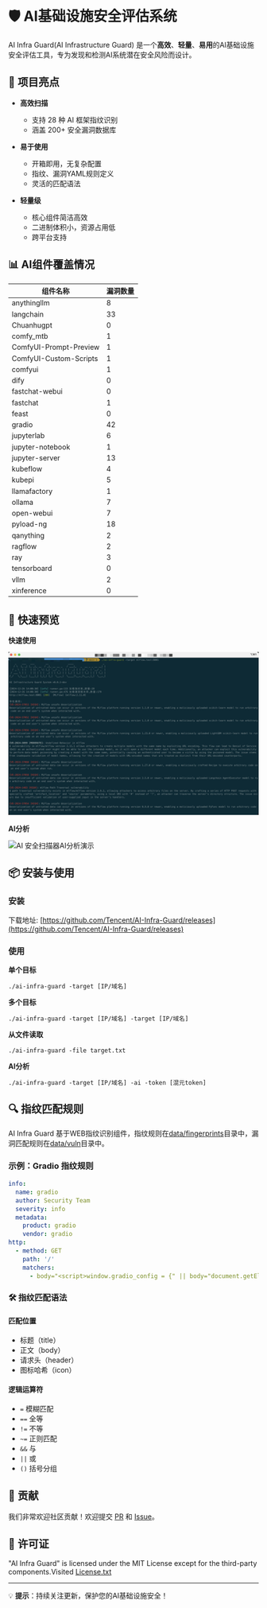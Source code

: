 # 🛡️ AI基础设施安全评估系统
AI Infra Guard(AI Infrastructure Guard) 是一个**高效**、**轻量**、**易用**的AI基础设施安全评估工具，专为发现和检测AI系统潜在安全风险而设计。

## 🚀 项目亮点
* **高效扫描**
    * 支持 28 种 AI 框架指纹识别
    * 涵盖 200+ 安全漏洞数据库

* **易于使用**
    * 开箱即用，无复杂配置
    * 指纹、漏洞YAML规则定义
    * 灵活的匹配语法

* **轻量级**
    * 核心组件简洁高效
    * 二进制体积小，资源占用低
    * 跨平台支持

## 📊 AI组件覆盖情况
| 组件名称            | 漏洞数量 |
|---------------------|----------|
|         anythingllm |        8 |
|           langchain |       33 |
|          Chuanhugpt |        0 |
|           comfy_mtb |        1 |
| ComfyUI-Prompt-Preview |        1 |
| ComfyUI-Custom-Scripts |        1 |
|             comfyui |        1 |
|                dify |        0 |
|      fastchat-webui |        0 |
|            fastchat |        1 |
|               feast |        0 |
|              gradio |       42 |
|          jupyterlab |        6 |
|    jupyter-notebook |        1 |
|      jupyter-server |       13 |
|            kubeflow |        4 |
|              kubepi |        5 |
|        llamafactory |        1 |
|              ollama |        7 |
|          open-webui |        7 |
|           pyload-ng |       18 |
|           qanything |        2 |
|             ragflow |        2 |
|                 ray |        3 |
|         tensorboard |        0 |
|                vllm |        2 |
|          xinference |        0 |




## 🚀 快速预览
**快速使用**

![AI 安全扫描器演示](img/img.png)


**AI分析**

![AI 安全扫描器AI分析演示](img/output.gif)

## 📦 安装与使用
### 安装
下载地址: [https://github.com/Tencent/AI-Infra-Guard/releases](https://github.com/Tencent/AI-Infra-Guard/releases)

### 使用
**单个目标**
```
./ai-infra-guard -target [IP/域名] 
```

**多个目标**
```
./ai-infra-guard -target [IP/域名] -target [IP/域名]
```

**从文件读取**
```
./ai-infra-guard -file target.txt
```

**AI分析**
```
./ai-infra-guard -target [IP/域名] -ai -token [混元token]
```

## 🔍 指纹匹配规则
AI Infra Guard 基于WEB指纹识别组件，指纹规则在[data/fingerprints](./data/fingerprints)目录中，漏洞匹配规则在[data/vuln](./data/vuln)目录中。
### 示例：Gradio 指纹规则

```yaml
info:
  name: gradio
  author: Security Team
  severity: info
  metadata:
    product: gradio
    vendor: gradio
http:
  - method: GET
    path: '/'
    matchers:
      - body="<script>window.gradio_config = {" || body="document.getElementsByTagName(\"gradio-app\");"
```

### 🛠️ 指纹匹配语法

#### 匹配位置
- 标题（title）
- 正文（body）
- 请求头（header）
- 图标哈希（icon）

#### 逻辑运算符
- `=` 模糊匹配
- `==` 全等
- `!=` 不等
- `~=` 正则匹配
- `&&` 与
- `||` 或
- `()` 括号分组

## 🤝 贡献

我们非常欢迎社区贡献！欢迎提交 [PR](https://github.com/Tencent/AI-Infra-Guard/pulls) 和 [Issue](https://github.com/Tencent/AI-Infra-Guard/issues)。

## 📄 许可证
"AI Infra Guard" is licensed under the MIT License except for the third-party components.Visited [License.txt](./License.txt)

---

💡 **提示**：持续关注更新，保护您的AI基础设施安全！
